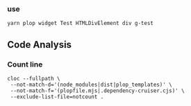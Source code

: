 ### use
```
yarn plop widget Test HTMLDivElement div g-test
```
## Code Analysis
### Count line
```
cloc --fullpath \
 --not-match-d='(node_modules|dist|plop_templates)' \
 --not-match-f='(plopfile.mjs|.dependency-cruiser.cjs)' \
 --exclude-list-file=notcount .
```
